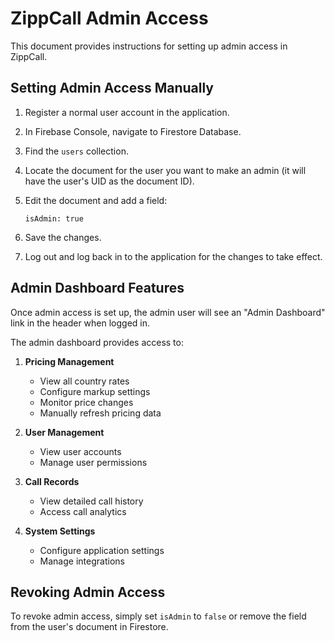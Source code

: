 # ZippCall Admin Access

This document provides instructions for setting up admin access in ZippCall.

## Setting Admin Access Manually

1. Register a normal user account in the application.

2. In Firebase Console, navigate to Firestore Database.

3. Find the `users` collection.

4. Locate the document for the user you want to make an admin (it will have the user's UID as the document ID).

5. Edit the document and add a field:
   ```
   isAdmin: true
   ```

6. Save the changes.

7. Log out and log back in to the application for the changes to take effect.

## Admin Dashboard Features

Once admin access is set up, the admin user will see an "Admin Dashboard" link in the header when logged in.

The admin dashboard provides access to:

1. **Pricing Management**
   - View all country rates
   - Configure markup settings
   - Monitor price changes
   - Manually refresh pricing data

2. **User Management**
   - View user accounts
   - Manage user permissions

3. **Call Records**
   - View detailed call history
   - Access call analytics

4. **System Settings**
   - Configure application settings
   - Manage integrations

## Revoking Admin Access

To revoke admin access, simply set `isAdmin` to `false` or remove the field from the user's document in Firestore. 